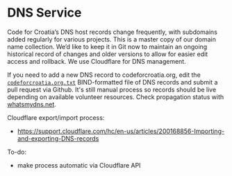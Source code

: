 DNS Service
===========

Code for Croatia’s DNS host records change frequently, with subdomains added
regularly for various projects. This is a master copy of our domain name
collection. We’d like to keep it in Git now to maintain an ongoing historical
record of changes and older versions to allow for easier edit access and
rollback. We use Cloudflare for DNS management.

If you need to add a new DNS record to codeforcroatia.org, edit the
[`codeforcroatia.org.txt`](codeforcroatia.org.txt) BIND-formatted file of DNS records and submit a pull request via Github.
It's still manual process so records should be live depending on available volunteer resources. Check propagation status with [whatsmydns.net](https://www.whatsmydns.net).

Cloudflare export/import process:
- https://support.cloudflare.com/hc/en-us/articles/200168856-Importing-and-exporting-DNS-records

To-do:
- make process automatic via Cloudflare API
